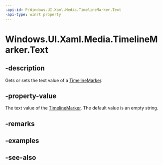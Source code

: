 ```yaml
---
-api-id: P:Windows.UI.Xaml.Media.TimelineMarker.Text
-api-type: winrt property
---
```


<!-- Property syntax
public string Text { get;  set; }
-->

# Windows.UI.Xaml.Media.TimelineMarker.Text

## -description
Gets or sets the text value of a [TimelineMarker](timelinemarker.md).


## -property-value
The text value of the [TimelineMarker](timelinemarker.md). The default value is an empty string.

## -remarks

## -examples

## -see-also
